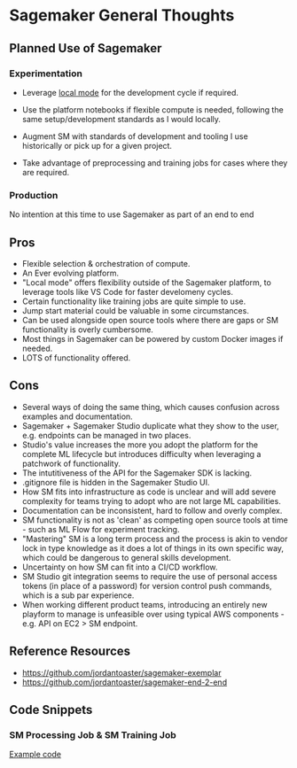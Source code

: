 # Sagemaker General Thoughts

## Planned Use of Sagemaker

### Experimentation

- Leverage [local mode](https://aws.amazon.com/blogs/machine-learning/use-the-amazon-sagemaker-local-mode-to-train-on-your-notebook-instance/) for the development cycle if required.

- Use the platform notebooks if flexible compute is needed, following the same setup/development standards as I would locally.

- Augment SM with standards of development and tooling I use historically or pick up for a given project.

- Take advantage of preprocessing and training jobs for cases where they are required.

### Production

No intention at this time to use Sagemaker as part of an end to end 

## Pros	

- Flexible selection & orchestration of compute.
- An Ever evolving platform.
- "Local mode" offers flexibility outside of the Sagemaker platform, to leverage tools like VS Code for faster develomeny cycles.
- Certain functionality like training jobs are quite simple to use.
- Jump start material could be valuable in some circumstances.
- Can be used alongside open source tools where there are gaps or SM functionality is overly cumbersome.
- Most things in Sagemaker can be powered by custom Docker images if needed.
- LOTS of functionality offered.

## Cons

- Several ways of doing the same thing, which causes confusion across examples and documentation.
- Sagemaker + Sagemaker Studio duplicate what they show to the user, e.g. endpoints can be managed in two places.
- Studio's value increases the more you adopt the platform for the complete ML lifecycle but introduces difficulty when leveraging a patchwork of functionality.
- The intutitiveness of the API for the Sagemaker SDK is lacking.
- .gitignore file is hidden in the Sagemaker Studio UI.
- How SM fits into infrastructure as code is unclear and will add severe complexity for teams trying to adopt who are not large ML capabilities.
- Documentation can be inconsistent, hard to follow and overly complex.
- SM functionality is not as 'clean' as competing open source tools at time - such as ML Flow for experiment tracking.
- "Mastering" SM is a long term process and the process is akin to vendor lock in type knowledge as it does a lot of things in its own specific way, which could be dangerous to general skills development.
- Uncertainty on how SM can fit into a CI/CD workflow.
- SM Studio git integration seems to require the use of personal access tokens (in place of a password) for version control push commands, which is a sub par experience.
- When working different product teams, introducing an entirely new playform to manage is unfeasible over using typical AWS components - e.g. API on EC2 > SM endpoint.

## Reference Resources

- https://github.com/jordantoaster/sagemaker-exemplar
- https://github.com/jordantoaster/sagemaker-end-2-end

## Code Snippets

### SM Processing Job & SM Training Job

[Example code](https://github.com/jordantoaster/sagemaker-end-2-end/blob/dev/src/experimentation/experimental_notebook.ipynb)


